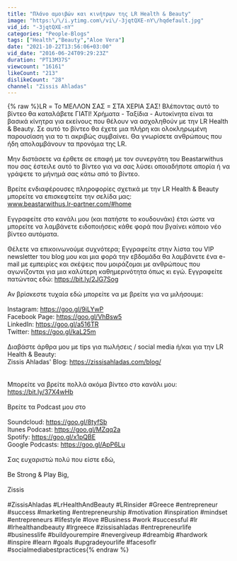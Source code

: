 ```yaml
---
title: "Πλάνο αμοιβών και κινήτρων της LR Health & Beauty"
image: "https:\/\/i.ytimg.com\/vi\/-3jqtQXE-nY\/hqdefault.jpg"
vid_id: "-3jqtQXE-nY"
categories: "People-Blogs"
tags: ["Health","Beauty","Aloe Vera"]
date: "2021-10-22T13:56:06+03:00"
vid_date: "2016-06-24T09:29:23Z"
duration: "PT13M37S"
viewcount: "16161"
likeCount: "213"
dislikeCount: "28"
channel: "Zissis Ahladas"
---
```

{% raw %}LR = Το ΜΕΛΛΟΝ ΣΑΣ = ΣΤΑ ΧΕΡΙΑ ΣΑΣ! Βλέποντας αυτό το βίντεο θα καταλάβετε ΓΙΑΤΙ!  Χρήματα - Ταξίδια - Αυτοκίνητα είναι τα βασικά κίνητρα για εκείνους που θέλουν να ασχοληθούν με την LR Health &amp; Beauty. Σε αυτό το βίντεο θα έχετε μια πλήρη και ολοκληρωμένη παρουσίαση για το τι ακριβώς συμβαίνει. Θα γνωρίσετε ανθρώπους που ήδη απολαμβάνουν τα προνόμια της LR. <br /><br />Μην διστάσετε να έρθετε σε επαφή με τον συνεργάτη του Beastarwithus που σας έστειλε αυτό το βίντεο για να σας λύσει οποιαδήποτε απορία ή να γράψετε το μήνημά σας κάτω από το βίντεο. <br /><br />Βρείτε ενδιαφέρουσες πληροφορίες σχετικά με την LR Health &amp; Beauty μπορείτε να επισκεφτείτε την σελίδα μας: <br />www.beastarwithus.lr-partner.com/#home <br /><br />Εγγραφείτε στο κανάλι μου (και πατήστε το κουδουνάκι)  έτσι ώστε να μπορείτε να λαμβάνετε ειδοποιήσεις κάθε φορά που βγαίνει κάποιο νέο βίντεο αυτόματα.<br /><br />Θέλετε να επικοινωνούμε συχνότερα; Εγγραφείτε στην λίστα του VIP newsletter του blog μου και μια φορά την εβδομάδα θα λαμβάνετε ένα e-mail με εμπειρίες και σκέψεις που μοιράζομαι με ανθρώπους που αγωνίζονται για μια καλύτερη καθημερινότητα όπως κι εγώ. Εγγραφείτε πατώντας εδώ:  <a rel="nofollow" target="blank" href="https://bit.ly/2JG7Sog">https://bit.ly/2JG7Sog</a><br /><br />Αν βρίσκεστε τυχαία εδώ μπορείτε να με βρείτε για να μιλήσουμε:<br /><br />Instagram: <a rel="nofollow" target="blank" href="https://goo.gl/9iLYwP">https://goo.gl/9iLYwP</a><br />Facebook Page: <a rel="nofollow" target="blank" href="https://goo.gl/VhBsw5">https://goo.gl/VhBsw5</a><br />LinkedIn: <a rel="nofollow" target="blank" href="https://goo.gl/a516TR">https://goo.gl/a516TR</a><br />Twitter: <a rel="nofollow" target="blank" href="https://goo.gl/kaL25m">https://goo.gl/kaL25m</a><br /><br />Διαβάστε άρθρα μου με tips για πωλήσεις / social media ή/και για την LR Health &amp; Beauty:<br />Zissis Ahladas' Blog: <a rel="nofollow" target="blank" href="https://zissisahladas.com/blog/">https://zissisahladas.com/blog/</a><br /><br /><br />Μπορείτε να βρείτε πολλά ακόμα βίντεο στο κανάλι μου: <a rel="nofollow" target="blank" href="https://bit.ly/37X4wHb">https://bit.ly/37X4wHb</a><br /><br />Βρείτε τα Podcast μου στο<br /><br />Soundcloud: <a rel="nofollow" target="blank" href="https://goo.gl/8tyfSb">https://goo.gl/8tyfSb</a><br />Itunes Podcast: <a rel="nofollow" target="blank" href="https://goo.gl/MZqq2a">https://goo.gl/MZqq2a</a><br />Spotify: <a rel="nofollow" target="blank" href="https://goo.gl/x1pQBE">https://goo.gl/x1pQBE</a><br />Google Podcasts: <a rel="nofollow" target="blank" href="https://goo.gl/ApP6Lu">https://goo.gl/ApP6Lu</a><br /><br />Σας ευχαριστώ πολύ που είστε εδώ,<br /><br />Be Strong &amp; Play Big,<br /><br />Zissis<br /><br />#ZissisAhladas #LrHealthAndBeauty #LRinsider #Greece #entrepreneur #success #marketing #entrepreneurship #motivation #inspiration #mindset #entrepreneurs #lifestyle #love #Business #work #successful #lr #lrhealthandbeauty #lrgreece #zissisahladas #entrepreneurlife #businesslife #buildyourempire #nevergiveup #dreambig #hardwork #inspire #learn #goals #upgradeyourlife #facesoflr #socialmediabestpractices{% endraw %}
